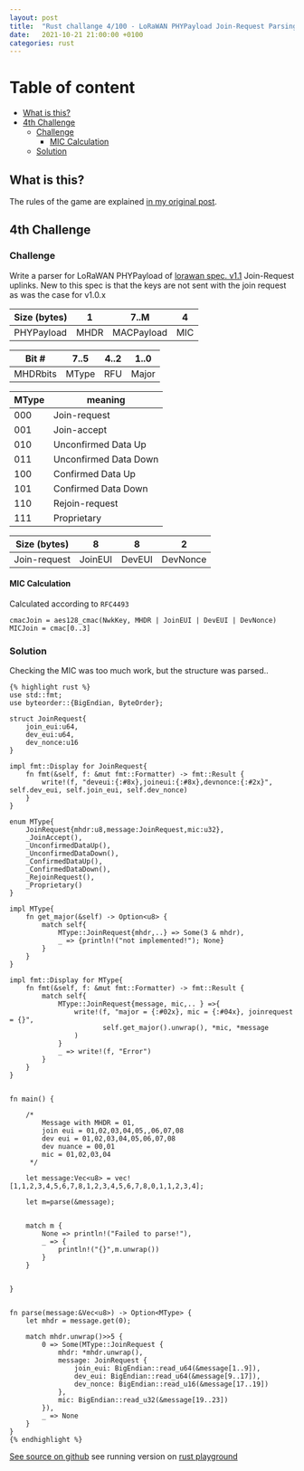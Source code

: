 ```yaml
---
layout: post
title:  "Rust challange 4/100 - LoRaWAN PHYPayload Join-Request Parsing"
date:   2021-10-21 21:00:00 +0100
categories: rust
---
```



#  Table of content
<!-- MarkdownTOC autolink="true" -->

- [What is this?](#what-is-this)
- [4th Challenge](#4th-challenge)
	- [Challenge](#challenge)
		- [MIC Calculation](#mic-calculation)
	- [Solution](#solution)

<!-- /MarkdownTOC -->

## What is this?

The rules of the game are explained [in my original post](https://maebli.github.io/rust/2021/10/18/100rust.html).

## 4th Challenge
### Challenge

Write a parser for LoRaWAN PHYPayload of [lorawan spec. v1.1](https://lora-alliance.org/wp-content/uploads/2020/11/lorawantm_specification_-v1.1.pdf) Join-Request uplinks.
New to this spec is that the keys are not sent with the join request as was the case for v1.0.x

| Size (bytes) | 1    | 7..M       | 4   |
|--------------|------|------------|-----|
| PHYPayload   | MHDR | MACPayload | MIC |


| Bit #    | 7..5 | 4..2 |  1..0 |
|----------|------|------|-------|
| MHDRbits | MType| RFU  |Major  |


| MType| meaning               |
|------|-----------------------|
| 000  | Join-request          |
| 001  | Join-accept           |
| 010  | Unconfirmed Data Up   |
| 011  | Unconfirmed Data Down |
| 100  | Confirmed Data Up     |
| 101  | Confirmed Data Down   |
| 110  | Rejoin-request        |
| 111  | Proprietary           |



| Size (bytes) | 8       | 8      | 2        |
|--------------|---------|--------|----------|
| Join-request | JoinEUI | DevEUI | DevNonce |

#### MIC Calculation

Calculated according to `RFC4493`


	cmacJoin = aes128_cmac(NwkKey, MHDR | JoinEUI | DevEUI | DevNonce)
	MICJoin = cmac[0..3] 



### Solution

Checking the MIC was too much work, but the structure was parsed..


	{% highlight rust %}
	use std::fmt;
	use byteorder::{BigEndian, ByteOrder};

	struct JoinRequest{
	    join_eui:u64,
	    dev_eui:u64,
	    dev_nonce:u16
	}

	impl fmt::Display for JoinRequest{
	    fn fmt(&self, f: &mut fmt::Formatter) -> fmt::Result {
	        write!(f, "deveui:{:#8x},joineui:{:#8x},devnonce:{:#2x}", self.dev_eui, self.join_eui, self.dev_nonce)
	    }
	}

	enum MType{
	    JoinRequest{mhdr:u8,message:JoinRequest,mic:u32},
	    _JoinAccept(),
	    _UnconfirmedDataUp(),
	    _UnconfirmedDataDown(),
	    _ConfirmedDataUp(),
	    _ConfirmedDataDown(),
	    _RejoinRequest(),
	    _Proprietary()
	}

	impl MType{
	    fn get_major(&self) -> Option<u8> {
	        match self{
	            MType::JoinRequest{mhdr,..} => Some(3 & mhdr),
	            _ => {println!("not implemented!"); None}
	        }
	    }
	}

	impl fmt::Display for MType{
	    fn fmt(&self, f: &mut fmt::Formatter) -> fmt::Result {
	        match self{
	            MType::JoinRequest{message, mic,.. } =>{
	                write!(f, "major = {:#02x}, mic = {:#04x}, joinrequest = {}",
	                       self.get_major().unwrap(), *mic, *message
	                )
	            }
	            _ => write!(f, "Error")
	        }
	    }
	}


	fn main() {

	    /*
	        Message with MHDR = 01,
	        join eui = 01,02,03,04,05,,06,07,08
	        dev eui = 01,02,03,04,05,06,07,08
	        dev nuance = 00,01
	        mic = 01,02,03,04
	     */

	    let message:Vec<u8> = vec![1,1,2,3,4,5,6,7,8,1,2,3,4,5,6,7,8,0,1,1,2,3,4];

	    let m=parse(&message);


	    match m {
	        None => println!("Failed to parse!"),
	        _ => {
	            println!("{}",m.unwrap())
	        }
	    }


	}


	fn parse(message:&Vec<u8>) -> Option<MType> {
	    let mhdr = message.get(0);

	    match mhdr.unwrap()>>5 {
	        0 => Some(MType::JoinRequest {
	            mhdr: *mhdr.unwrap(),
	            message: JoinRequest {
	                join_eui: BigEndian::read_u64(&message[1..9]),
	                dev_eui: BigEndian::read_u64(&message[9..17]),
	                dev_nonce: BigEndian::read_u16(&message[17..19])
	            },
	            mic: BigEndian::read_u32(&message[19..23])
	        }),
	        _ => None
	    }
	}
	{% endhighlight %}

[See source on github](https://github.com/maebli/100rustsnippets/tree/master/lorawan-uplink-parser) see running version on [rust playground](https://play.rust-lang.org/?version=stable&edition=2018&gist=9ca7bc1049c262c70082e4388e7640ec)
